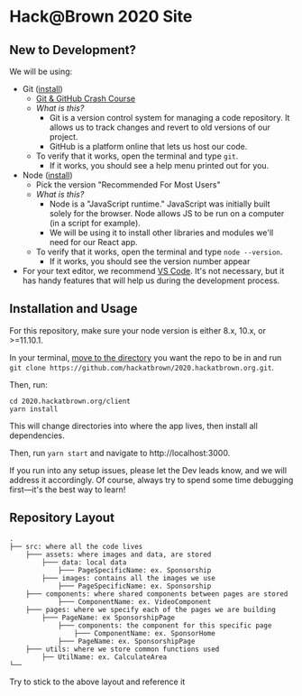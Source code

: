 # Hack@Brown 2020 Site

## New to Development?

We will be using:

-   Git ([install](https://www.git-scm.com))
    -   [Git & GitHub Crash Course](https://www.youtube.com/watch?v=SWYqp7iY_Tc)
    -   _What is this?_
        -   Git is a version control system for managing a code repository. It
            allows us to track changes and revert to old versions of our project.
        -   GitHub is a platform online that lets us host our code.
    -   To verify that it works, open the terminal and type `git`.
        -   If it works, you should see a help menu printed out for you.
-   Node ([install](https://nodejs.org/en/))
    -   Pick the version "Recommended For Most Users"
    -   _What is this?_
        -   Node is a "JavaScript runtime." JavaScript was initially built solely
            for the browser. Node allows JS to be run on a computer (in a script for example).
        -   We will be using it to install other libraries and modules we'll need
            for our React app.
    -   To verify that it works, open the terminal and type `node --version`.
        -   If it works, you should see the version number appear
-   For your text editor, we recommend [VS Code](https://code.visualstudio.com).
    It's not necessary, but it has handy features that will help us during the
    development process.

## Installation and Usage

For this repository, make sure your node version is either 8.x, 10.x, or >=11.10.1.

In your terminal, [move to the directory](http://linuxcommand.org/lc3_man_pages/cdh.html)
you want the repo to be in and run `git clone https://github.com/hackatbrown/2020.hackatbrown.org.git`.

Then, run:

```
cd 2020.hackatbrown.org/client
yarn install
```

This will change directories into where the app lives, then install all dependencies.

Then, run `yarn start` and navigate to http://localhost:3000.

If you run into any setup issues, please let the Dev leads know, and we will address
it accordingly. Of course, always try to spend some time debugging first—it's
the best way to learn!

## Repository Layout

    .
    ├── src: where all the code lives
        ├─── assets: where images and data, are stored
            ├─── data: local data
                ├─── PageSpecificName: ex. Sponsorship
            ├─── images: contains all the images we use
                ├─── PageSpecificName: ex. Sponsorship
        ├─── components: where shared components between pages are stored
                ├─── ComponentName: ex. VideoComponent
        ├─── pages: where we specify each of the pages we are building
            ├─── PageName: ex SponsorshipPage
                ├─── components: the component for this specific page
                    ├─── ComponentName: ex. SponsorHome
                ├─── PageName: ex. SponsorshipPage
        ├─── utils: where we store common functions used
            ├── UtilName: ex. CalculateArea
    └──

Try to stick to the above layout and reference it
